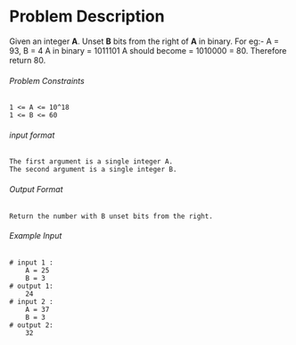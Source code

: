 # Problem Description

Given an integer **A**. Unset **B** bits from the right of **A** in binary.
For eg:-
A = 93, B = 4
A in binary = 1011101
A should become = 1010000 = 80. Therefore return 80.

###### Problem Constraints

```
1 <= A <= 10^18
1 <= B <= 60
```

###### input format

``` 
The first argument is a single integer A.
The second argument is a single integer B.
```

###### Output Format

```
Return the number with B unset bits from the right.
```

###### Example Input

```
# input 1 : 
    A = 25
    B = 3
# output 1: 
    24
# input 2 : 
    A = 37
    B = 3
# output 2: 
    32
```

